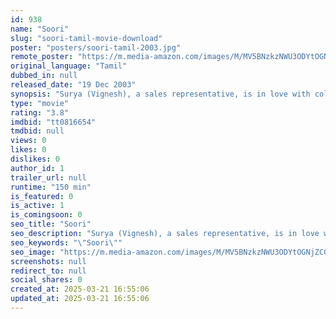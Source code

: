 ```yaml
---
id: 938
name: "Soori"
slug: "soori-tamil-movie-download"
poster: "posters/soori-tamil-2003.jpg"
remote_poster: "https://m.media-amazon.com/images/M/MV5BNzkzNWU3ODYtOGNjZC00NTc1LWE0MTYtNTQyZmE4ZjA4MDE3XkEyXkFqcGdeQXVyMjA4OTI5NDQ@._V1_SX300.jpg"
original_language: "Tamil"
dubbed_in: null
released_date: "19 Dec 2003"
synopsis: "Surya (Vignesh), a sales representative, is in love with college student Rishaba (Uma). They decide to put their love to an endurance test to prove to themselves that the romance is much more than infatuation. The loving duo decid..."
type: "movie"
rating: "3.8"
imdbid: "tt0816654"
tmdbid: null
views: 0
likes: 0
dislikes: 0
author_id: 1
trailer_url: null
runtime: "150 min"
is_featured: 0
is_active: 1
is_comingsoon: 0
seo_title: "Soori"
seo_description: "Surya (Vignesh), a sales representative, is in love with college student Rishaba (Uma). They decide to put their love to an endurance test to prove to themselves that the romance is much more than infatuation. The loving duo decid..."
seo_keywords: "\"Soori\""
seo_image: "https://m.media-amazon.com/images/M/MV5BNzkzNWU3ODYtOGNjZC00NTc1LWE0MTYtNTQyZmE4ZjA4MDE3XkEyXkFqcGdeQXVyMjA4OTI5NDQ@._V1_SX300.jpg"
screenshots: null
redirect_to: null
social_shares: 0
created_at: 2025-03-21 16:55:06
updated_at: 2025-03-21 16:55:06
---
```


